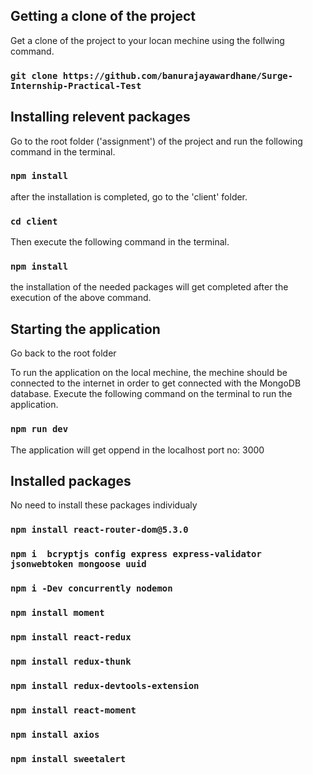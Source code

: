 ## Getting a clone of the project

Get a clone of the project to your locan mechine using the follwing command.

### `git clone https://github.com/banurajayawardhane/Surge-Internship-Practical-Test`

## Installing relevent packages 

Go to the root folder ('assignment') of the project and run the following command in the terminal.

### `npm install`

after the installation is completed, go to the 'client' folder.

### `cd client`

Then execute the following command in the terminal.

### `npm install`

the installation of the needed packages will get completed after the execution of the above command.

## Starting the application 

Go back to the root folder 

To run the application on the local mechine, the mechine should be connected to the internet in order to get connected with the MongoDB database.
Execute the following command on the terminal to run the application. 

### `npm run dev`

The application will get oppend in the localhost port no: 3000

## Installed packages 

No need to install these packages individualy


### `npm install react-router-dom@5.3.0`
### `npm i  bcryptjs config express express-validator jsonwebtoken mongoose uuid`
### `npm i -Dev concurrently nodemon`
### `npm install moment`
### `npm install react-redux`
### `npm install redux-thunk`
### `npm install redux-devtools-extension`
### `npm install react-moment`
### `npm install axios`
### `npm install sweetalert`




